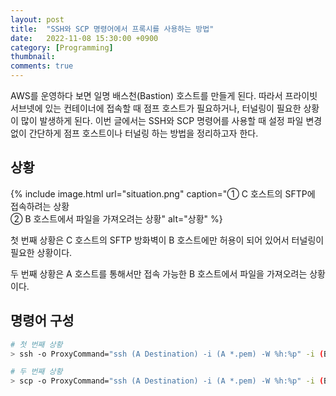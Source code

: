 ```yaml
---
layout: post
title:  "SSH와 SCP 명령어에서 프록시를 사용하는 방법"
date:   2022-11-08 15:30:00 +0900
category: [Programming]
thumbnail: 
comments: true
---
```

<span class="caps">A</span>WS를 운영하다 보면 일명 배스천(Bastion) 호스트를 만들게 된다. 따라서 프라이빗 서브넷에 있는 컨테이너에 접속할 때 점프 호스트가 필요하거나, 터널링이 필요한 상황이 많이 발생하게 된다.<!--more--> 이번 글에서는 SSH와 SCP 명령어를 사용할 때 설정 파일 변경 없이 간단하게 점프 호스트이나 터널링 하는 방법을 정리하고자 한다.

## 상황
{% include image.html url="situation.png" caption="① C 호스트의 SFTP에 접속하려는 상황<br>② B 호스트에서 파일을 가져오려는 상황" alt="상황" %}

첫 번째 상황은 C 호스트의 SFTP 방화벽이 B 호스트에만 허용이 되어 있어서 터널링이 필요한 상황이다.

두 번째 상황은 A 호스트를 통해서만 접속 가능한 B 호스트에서 파일을 가져오려는 상황이다.

## 명령어 구성
```bash
# 첫 번째 상황
> ssh -o ProxyCommand="ssh (A Destination) -i (A *.pem) -W %h:%p" -i (B *.pem) -L (Local Port):(C Destination):(C Port) (B Destination)

# 두 번째 상황
> scp -o ProxyCommand="ssh (A Destination) -i (A *.pem) -W %h:%p" -i (B *.pem) -r (B Destination):(B Path) (Local Path)
```